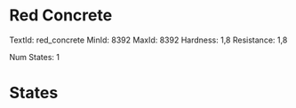 # Red Concrete
TextId: red_concrete
MinId: 8392
MaxId: 8392
Hardness: 1,8
Resistance: 1,8

Num States: 1
# States
```

```
